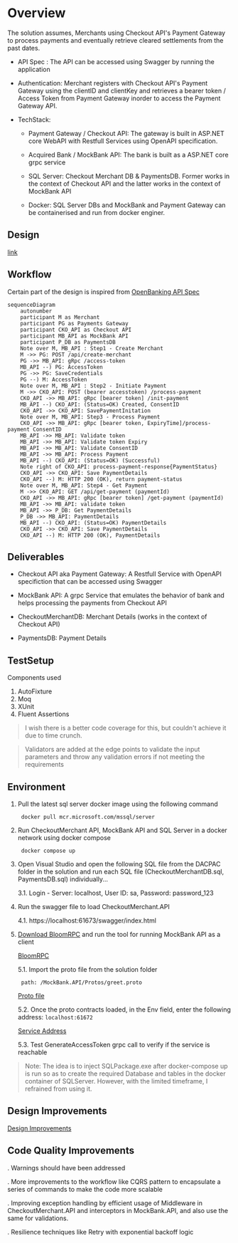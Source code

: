 # Overview

The solution assumes, Merchants using Checkout API's Payment Gateway to process payments and eventually retrieve cleared settlements from the past dates. 

- API Spec : The API can be accessed using Swagger by running the application

- Authentication: Merchant registers with Checkout API's Payment Gateway using the clientID and clientKey and retrieves a bearer token / Access Token from Payment Gateway inorder to access the Payment Gateway API.

- TechStack: 
    - Payment Gateway / Checkout API: The gateway is built in ASP.NET core WebAPI with Restfull Services using OpenAPI specification.
    
    - Acquired Bank / MockBank API: The bank is built as a ASP.NET core grpc service
    
    - SQL Server: Checkout Merchant DB & PaymentsDB. Former works in the context of Checkout API and the latter works in the context of MockBank API
    
    - Docker: SQL Server DBs and MockBank and Payment Gateway can be containerised and run from docker enginer.

## Design

[link](https://1drv.ms/u/s!Ag7NKIWnRA_ugYwaTbRTM87OX9XfaA?e=iWhEc2)
    
## Workflow

Certain part of the design is inspired from [OpenBanking API Spec](https://openbankinguk.github.io/read-write-api-site3/v3.1.10/references/usage-examples/domestic-payments-usage-examples.html#sequence-diagram)

```mermaid
sequenceDiagram
    autonumber
    participant M as Merchant
    participant PG as Payments Gateway
    participant CKO_API as Checkout API 
    participant MB_API as MockBank API 
    participant P_DB as PaymentsDB
    Note over M, MB_API : Step1 - Create Merchant
    M ->> PG: POST /api/create-merchant
    PG ->> MB_API: gRpc /access-token
    MB_API --) PG: AccessToken
    PG ->> PG: SaveCredentials
    PG --) M: AccessToken
    Note over M, MB_API : Step2 - Initiate Payment 
    M ->> CKO_API: POST (bearer accesstoken) /process-payment
    CKO_API ->> MB_API: gRpc [bearer token] /init-payment
    MB_API --) CKO_API: (Status=OK) Created, ConsentID
    CKO_API ->> CKO_API: SavePaymentInitation
    Note over M, MB_API: Step3 - Process Payment
    CKO_API ->> MB_API: gRpc [bearer token, ExpiryTime]/process-payment ConsentID
    MB_API ->> MB_API: Validate token
    MB_API ->> MB_API: Validate token Expiry
    MB_API ->> MB_API: Validate ConsentID
    MB_API ->> MB_API: Process Payment
    MB_API --) CKO_API: (Status=OK) (Successful)
    Note right of CKO_API: process-payment-response{PaymentStatus}
    CKO_API ->> CKO_API: Save PaymentDetails
    CKO_API --) M: HTTP 200 (OK), return payment-status 
    Note over M, MB_API: Step4 - Get Payment
    M ->> CKO_API: GET /api/get-payment (paymentId)
    CKO_API ->> MB_API: gRpc [bearer token] /get-payment (paymentId)
    MB_API ->> MB_API: validate token
    MB_API ->> P_DB: Get PaymentDetails
    P_DB ->> MB_API: PaymentDetails
    MB_API --) CKO_API: (Status=OK) PaymentDetails
    CKO_API ->> CKO_API: Save PaymentDetails
    CKO_API --) M: HTTP 200 (OK), PaymentDetails
```

## Deliverables

- Checkout API aka Payment Gateway: A Restfull Service with OpenAPI specifiction that can be accessed using Swagger

- MockBank API: A grpc Service that emulates the behavior of bank and helps processing the payments from Checkout API

- CheckoutMerchantDB: Merchant Details (works in the context of Checkout API)

- PaymentsDB: Payment Details 

## TestSetup

Components used
1. AutoFixture
2. Moq
3. XUnit
4. Fluent Assertions

> I wish there is a better code coverage for this, but couldn't achieve it due to time crunch. 
    
> Validators are added at the edge points to validate the input parameters and throw any validation errors if not meeting the requirements

## Environment


1. Pull the latest sql server docker image using the following command

        docker pull mcr.microsoft.com/mssql/server

2. Run CheckoutMerchant API, MockBank API and SQL Server in a docker network using docker compose

        docker compose up

3. Open Visual Studio and open the following SQL file from the DACPAC folder in the solution and run each SQL file (CheckoutMerchantDB.sql, PaymentsDB.sql) individually...
        
    3.1. Login - Server: localhost, User ID: sa, Password: password_123

4. Run the swagger file to load CheckoutMerchant.API

    4.1. https://localhost:61673/swagger/index.html

5. [Download BloomRPC](https://github.com/bloomrpc/bloomrpc/releases) and run the tool for running MockBank API as a client

    [BloomRPC](https://1drv.ms/u/s!Ag7NKIWnRA_ugYwcAshhwwwNQ-QlSQ?e=2meELe)
    
    5.1. Import the proto file from the solution folder 
            
        path: /MockBank.API/Protos/greet.proto

    [Proto file](https://1drv.ms/u/s!Ag7NKIWnRA_ugYwdenZQH6tormvC8A?e=uf91RN)
    
    5.2. Once the proto contracts loaded, in the Env field, enter the following address:    `localhost:61672`

    [Service Address](https://1drv.ms/u/s!Ag7NKIWnRA_ugYwek36Vyk9wur7gXA?e=fnHiDT)

    5.3. Test GenerateAccessToken grpc call to verify if the service is reachable

    
> Note: The idea is to inject SQLPackage.exe after docker-compose up is run so as to create the required Database and tables in the docker container of SQLServer. However, with the limited timeframe, I refrained from using it.  

## Design Improvements

[Design Improvements](https://1drv.ms/u/s!Ag7NKIWnRA_ugYwbqMx8xsbXsNFIxg?e=QQw72k)

## Code Quality Improvements

. Warnings should have been addressed

. More improvements to the workflow like CQRS pattern to encapsulate a series of commands to make the code more scalable

. Improving exception handling by efficient usage of Middleware in CheckoutMerchant.API and interceptors in MockBank.API, and also use the same for validations.

. Resilience techniques like Retry with exponential backoff logic